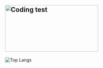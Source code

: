 ## <img align="center" alt="Coding test" width="300" height="150" src="https://github.com/caliskate/caliskate/blob/main/0b63101d12d999ccfdb9923c83576534.gif?raw=true">
![Top Langs](https://github-readme-stats.vercel.app/api/top-langs/?username=caliskate&layout=compact&theme=transparent)

<!--
**caliskate/caliskate** is a ✨ _special_ ✨ repository because its `README.md` (this file) appears on your GitHub profile.

Here are some ideas to get you started:

- 🔭 I’m currently working on 
- 🌱 I’m currently learning machine learning with Python
- 👯 I’m looking to collaborate on applied artificial intelligence
- 🤔 I’m looking for help with ...
- 💬 Ask me about ...
- 📫 How to reach me: ...
- 😄 Pronouns: ...
- ⚡ Fun fact: ...
-->

